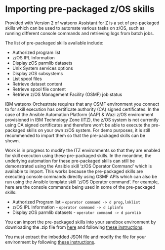 # Importing pre-packaged z/OS skills
Provided with Version 2 of watsonx Assistant for Z is a set of pre-packaged skills which can be used to automate various tasks on z/OS, such as running different console commands and retrieving logs from batch jobs.

The list of pre-packaged skills available include:
- Authorized program list
- z/OS IPL Information
- Display zOS parmlib datasets
- Unix System services options
- Display zOS subsystems
- List spool files
- Retrieve dataset content
- Retrieve spool file content
- Retrieve z/OS Management Facility (OSMF) job status

IBM watsonx Orchestrate requires that any OSMF environment you connect to for skill execution has certificate authority (CA) signed certificates. In the case of the Ansible Automation Platform (AAP) & Wazi z/OS environment provisioned in IBM Technology Zone (ITZ), the z/OS system is not currently using CA signed certificates and therefore won’t be able to execute the pre-packaged skills on your own z/OS system. For demo purposes, it is still recommended to import them so that the pre-packaged skills can be shown. 
     
Work is in progress to modify the ITZ environments so that they are enabled for skill execution using these pre-packaged skills. In the meantime, the underlying automation for these pre-packaged skills can still be demonstrated using the Ansible skill ‘z/OS Operator Command’ which is available to import. This works because the pre-packaged skills are executing console commands directly using OSMF APIs which can also be run using the Ansible template skill ‘z/OS Operator command’. For example, here are the console commands being used in some of the pre-packaged skills:

- Authorized Program list – ```operator command -> d prog,lnklist```
- z/OS IPL Information - ```operator command -> d iplinfo```
- Display zOS parmlib datasets - ```operator command -> d parmlib```
  
You can import the pre-packaged skills into your sandbox environment by downloading the .zip file from <a href="https://ibm.box.com/s/fs0keb7mhbovv0dhnls4h9akmbsjiubd" target="_blank"> here</a> and following <a href="https://www.ibm.com/docs/en/watsonx/waz/2.x?topic=importing-prepackaged-zos-skills" target="_blank">these instructions</a>.

You must extract the imbedded JSON file and modify the file for your environment by following <a href="https://www.ibm.com/docs/en/watsonx/waz/2.x?topic=files-building-skills-from" target="_blank">these instructions</a>.
